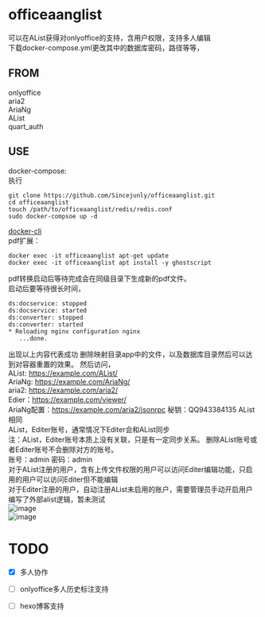 # officeaanglist  
   可以在AList获得对onlyoffice的支持，含用户权限，支持多人编辑  
   下载docker-compose.yml更改其中的数据库密码，路径等等，
## FROM
   onlyoffice  
   aria2  
   AriaNg  
   AList  
   quart_auth   
## USE     
   docker-compose:  
   执行  
   ```
   git clone https://github.com/Sincejunly/officeaanglist.git
   cd officeaanglist
   touch /path/to/officeaanglist/redis/redis.conf
   sudo docker-compsoe up -d
   ```
   [docker-cli](https://github.com/Sincejunly/officeaanglist/blob/github/docker.md)  
   pdf扩展：  
   ```
   docker exec -it officeaanglist apt-get update
   docker exec -it officeaanglist apt install -y ghostscript
   ```
   pdf转换启动后等待完成会在同级目录下生成新的pdf文件。  
   启动后要等待很长时间，  
   ```   
   ds:docservice: stopped  
   ds:docservice: started  
   ds:converter: stopped  
   ds:converter: started  
   * Reloading nginx configuration nginx  
      ...done.  
   ```  
   出现以上内容代表成功
   删除映射目录app中的文件，以及数据库目录然后可以达到对容器重置的效果。
   然后访问，  
   AList: https://example.com/AList/  
   AriaNg: https://example.com/AriaNg/  
   aria2: https://example.com/aria2/  
   Edier：https://example.com/viewer/  
   AriaNg配置：https://example.com/aria2/jsonrpc  秘钥：QQ943384135
   AList相同  
   AList，Editer账号，通常情况下Editer会和AList同步  
   注：AList，Editer账号本质上没有关联，只是有一定同步关系。
   删除AList账号或者Editer账号不会删除对方的账号。  
   账号：admin
   密码：admin  
   对于AList注册的用户，含有上传文件权限的用户可以访问Editer编辑功能，只启用的用户可以访问Editer但不能编辑  
   对于Editer注册的用户，自动注册AList未启用的账户，需要管理员手动开启用户  
   编写了外部alist逻辑，暂未测试  
![image](https://github.com/alist-org/alist/assets/96775034/30eb1b28-bd80-41ca-965b-9fff6e37cfe3)   
![image](https://github.com/Sincejunly/officeaanglist/assets/96775034/57504316-98a9-4569-848a-ac76016e1272)  

# TODO  
- [x] 多人协作  
- [ ] onlyoffice多人历史标注支持   
- [ ] hexo博客支持  






